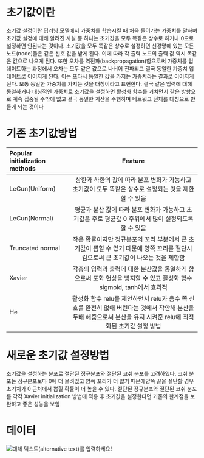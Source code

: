 # 초기값이란

초기값 설정이란 딥러닝 모델에서 가중치를 학습시킬 때 처음 들어가는 가중치를 말하며 초기값 설정에 대해 알려진 사실 중 하나는 초기값을 모두 똑같은 상수로 하거나 0으로 설정하면 안된다는 것이다. 초기값을 모두 똑같은 상수로 설정하면 신경망에 있는 모든 노드(node)들은 같은 신호 값을 받게 된다. 이에 따라 각 출력 노드의 출력 값 역시 똑같은 값으로 나오게 된다. 또한 오차를 역전파(backpropagation)함으로써 가중치를 업데이트하는 과정에서 오차는 모두 같은 값으로 나뉘어 전파되고 결국 동일한 가중치 업데이트로 이어지게 된다. 이는 또다시 동일한 값을 가지는 가중치라는 결과로 이어지게 된다. 보통 동일한 가중치를 가지는 것을 대칭이라고 표현한다. 결국 같은 입력에 대해 동일하거나 대칭적인 가중치로 초기값을 설정하면 활성화 함수를 거치면서 같은 방향으로 계속 집중될 수밖에 없고 결국 동일한 계산을 수행하며 네트워크 전체를 대칭으로 만들게 되는 것이다 

# 기존 초기값방법

|  Popular initialization methods  | Feature | 
|:--------|:--------:|
| LeCun(Uniform) | 상한과 하한의 값에 따라 분포 변화가 가능하고 초기값이 모두 똑같은 상수로 설정되는 것을 제한할 수 있음 | 
| LeCun(Normal)| 평균과 분산 값에 따라 분포 변화가 가능하고 초기값은 주로 평균값 0 주위에서 많이 설정되도록 할 수 있음   | 
| Truncated normal| 작은 확률이지만 정규분포의 꼬리 부분에서 큰 초기값이 뽑힐 수 있기 때문에 양쪽 꼬리를 절단시킴으로써 큰 초기값이 나오는 것을 제한함 | 
| Xavier | 각층의 입력과 출력에 대한 분산값을 동일하게 함으로써 포화 현상을 방지할 수 있고 활성화 함수 sigmoid, tanh에서 효과적 | 
| He |활성화 함수 relu를 제안하면서 relu가 음수 쪽 신호를 완전히 없애 버린다는 것에서 착안해 분산을 두배 해줌으로써 분산을 유지 시켜준 relu에 최적화된 초기값 설정 방법 | 

# 새로운 초기값 설정방법
초기값을 설정하는 분포로 절단된 정규분포와 절단된 코쉬 분포를 고려하였다. 코쉬 분포는 정규분포보다 0에 더 몰려있고 양쪽 꼬리가 더 얇기 때문에양쪽 끝을 절단할 경우 초기치가 0 근처에서 뽑힐 확률이 더 높을 수 있다. 절단된 정규분포와 절단된 코쉬 분포를 각각 Xavier initialization 방법에 적용
후 초기값을 설정한다면 기존의 한계점을 보완하고 좋은 성능을 보임

# 데이터 
![대체 텍스트(alternative text)를 입력하세요!](http://www.gstatic.com/webp/gallery/5.jpg "링크 설명(title)을 작성하세요.")
